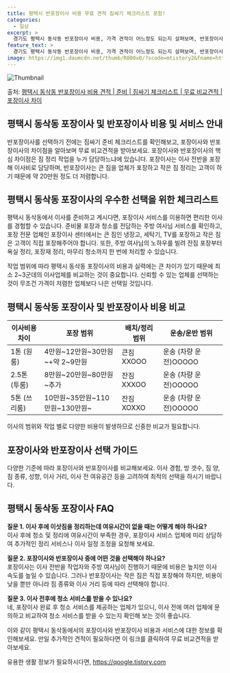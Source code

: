```yaml
---
title: 평택시 반포장이사 비용 무료 견적 짐싸기 체크리스트 포함!
categories:
  - 일상
excerpt: >
  경기도 평택시 동삭동 반포장이사 비용, 가격 견적이 어느정도 되는지 살펴보며, 반포장이사를 준비함에 있어 짐싸기 준비 체크리스트가 무엇인지 보겠습니다. 마지막으로 포장이사와 차이점을 통해 무료 비교견적으로 어떤 것이 더 합리적인 선택인지 공유 드립니다.평택시 동삭동 포장이사 견적 샘플 보기 👈 클릭평택시 동삭동 포장이사 가격 살펴보기 👈 클릭평택시 동삭동 반포장이사 평균 이사 비용평수평택시 동삭동 평균 이사 비용원룸 이사9평 이하 (1톤)30만원~투룸/쓰리룸 이사16평 ~ 20평 (2.5톤)80만원~쓰리룸 이사21평 (5톤) ~110만원~우리집 무료 이사견적 받기 👈 클릭포장 vs 반포장: 핵심 차이점이사의 핵심인 포장과 반포장의 가장 큰 차이점은 짐 정리 작업을 누가 담당하느냐에 있습니다.포장이사..
feature_text: >
  경기도 평택시 동삭동 반포장이사 비용, 가격 견적이 어느정도 되는지 살펴보며, 반포장이사를 준비함에 있어 짐싸기 준비 체크리스트가 무엇인지 보겠습니다. 마지막으로 포장이사와 차이점을 통해 무료 비교견적으로 어떤 것이 더 합리적인 선택인지 공유 드립니다.평택시 동삭동 포장이사 견적 샘플 보기 👈 클릭평택시 동삭동 포장이사 가격 살펴보기 👈 클릭평택시 동삭동 반포장이사 평균 이사 비용평수평택시 동삭동 평균 이사 비용원룸 이사9평 이하 (1톤)30만원~투룸/쓰리룸 이사16평 ~ 20평 (2.5톤)80만원~쓰리룸 이사21평 (5톤) ~110만원~우리집 무료 이사견적 받기 👈 클릭포장 vs 반포장: 핵심 차이점이사의 핵심인 포장과 반포장의 가장 큰 차이점은 짐 정리 작업을 누가 담당하느냐에 있습니다.포장이사..
image: https://img1.daumcdn.net/thumb/R800x0/?scode=mtistory2&fname=https%3A%2F%2Fblog.kakaocdn.net%2Fdn%2Fw1QXn%2FbtsHaPRzDAv%2FZrPoPkXJ5EY6bc4bN52gY1%2Fimg.webp
---
```


![Thumbnail](https://img1.daumcdn.net/thumb/R800x0/?scode=mtistory2&fname=https%3A%2F%2Fblog.kakaocdn.net%2Fdn%2Fw1QXn%2FbtsHaPRzDAv%2FZrPoPkXJ5EY6bc4bN52gY1%2Fimg.webp)

<p>출처: <a href="https://qoogle.tistory.com/9258" rel="dofollow">평택시 동삭동 반포장이사 비용 견적 | 준비 | 짐싸기 체크리스트 | 무료 비교견적 | 포장이사 차이</a> </p>

## 평택시 동삭동 포장이사 및 반포장이사 비용 및 서비스 안내

반포장이사를 선택하기 전에는 짐싸기 준비 체크리스트를 확인해보고, 포장이사와 반포장이사의 차이점을 알아보며 무료 비교견적을 받아보세요.
포장이사와 반포장이사의 핵심 차이점은 짐 정리 작업을 누가 담당하느냐에 있습니다. 포장이사는 이사 전반을 포장해 이사비로 담당하며,
반포장이사는 큰 짐을 업체가 포장하고 작은 짐 정리는 고객이 하기 때문에 약 20만원 정도 더 저렴합니다.

## 평택시 동삭동 포장이사의 우수한 선택을 위한 체크리스트

평택시 동삭동에서 이사를 준비하고 계시다면, 포장이사 서비스를 이용하면 편리한 이사를 경험할 수 있습니다. 준비물 포장과 청소를 전담하는
주방 여사님 서비스를 확인하고, 포장 전문 업체인 포장이사 센터에서는 큰 짐인 냉장고, 세탁기, TV를 포장하고 작은 짐은 고객이 직접
포장해주어야 합니다. 또한, 주방 여사님의 노하우를 빌려 잔짐 포장부터 욕실 정리, 포장재 정리, 마무리 청소까지 한 번에 처리할 수
있습니다.

작업 범위에 따라 평택시 동삭동 포장이사의 비용과 실력에는 큰 차이가 있기 때문에 최소 2~3군데의 이사업체를 비교하는 것이 중요합니다.
신뢰할 수 있는 업체를 선택하는 것이 무조건 가격이 저렴한 업체보다 나은 선택일 것입니다.

## 평택시 동삭동 포장이사 및 반포장이사 비용 비교

**이사비용 차이** | **포장 범위** | **배치/정리 범위** | **운송/운반 범위**  
---|---|---|---  
1톤 (원룸) | 4만원~12만원~30만원~+약 2~9만원 | 큰짐XXOOO | 운송 (차량 운전)OOOOO  
2.5톤 (투룸) | 8만원~20만원~80만원~추가 | 잔짐XXXOO | 운송 (차량 운전)OOOOO  
5톤 (쓰리룸) | 10만원~35만원~110만원~130만원~ | 잔짐XOXXO | 운송 (차량 운전)OOOOO  
  
이사의 범위와 작업 별로 다양한 비용이 발생하므로 신중한 비교가 필요합니다.

## 포장이사와 반포장이사 선택 가이드

다양한 기준에 따라 포장이사와 반포장이사를 비교해보세요. 이사 경험, 방 갯수, 짐 양, 짐 종류, 성향, 이사 거리, 이사 전 여유공간
등을 고려하여 최적의 선택을 하시기 바랍니다.

## 평택시 동삭동 포장이사 FAQ

**질문 1. 이사 후에 이삿짐을 정리하는데 여유시간이 없을 때는 어떻게 해야 하나요?**  
이사 후에 청소 및 정리에 여유시간이 부족한 경우, 포장이사 서비스 업체에 미리 상담하여 추가적인 정리 서비스나 이사 일정 조정을 요청해
보세요.

**질문 2. 포장이사와 반포장이사 중에 어떤 것을 선택해야 하나요?**  
포장이사는 이사 전반을 작업자와 주방 여사님이 진행하기 때문에 비용은 높지만 이사 속도를 높일 수 있습니다. 그러나 반포장이사는 작은 짐은
직접 포장해야 하지만, 비용이 낮을 뿐만 아니라 짐 종류와 이사 거리 등에 따라 선택해야 합니다.

**질문 3. 이사 전후에 청소 서비스를 받을 수 있나요?**  
네, 포장이사 완료 후 청소 서비스를 제공하는 업체가 있으니, 이사 전에 여러 업체에 문의하고 비교하여 청소 서비스를 받을 수 있는지 확인해
보는 것이 좋습니다.

이와 같이 평택시 동삭동에서의 포장이사와 반포장이사 비용과 서비스에 대한 정보를 확인해보세요. 만일 추가적인 견적이 필요하다면 이 링크를
클릭하여 무료 비교견적을 받아보세요.

 

유용한 생활 정보가 필요하시다면, <a href="https://qoogle.tistory.com" rel="dofollow">https://qoogle.tistory.com</a>


